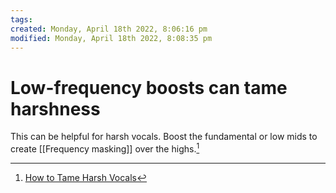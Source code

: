 ```yaml
---
tags: 
created: Monday, April 18th 2022, 8:06:16 pm
modified: Monday, April 18th 2022, 8:08:35 pm
---
```


# Low-frequency boosts can tame harshness
This can be helpful for harsh vocals. Boost the fundamental or low mids to create [[Frequency masking]] over the highs.[^1]

[^1]: [How to Tame Harsh Vocals](https://www.youtube.com/watch?v=94PDVGwjMDU)